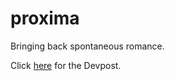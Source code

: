 # proxima
Bringing back spontaneous romance.

Click [here](https://devpost.com/software/proxima-yl9zib?ref_content=my-projects-tab&ref_feature=my_projects) for the Devpost.
